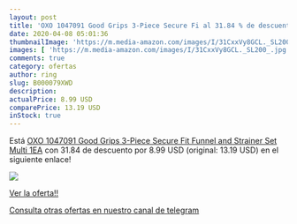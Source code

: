 ```yaml
---
layout: post
title: 'OXO 1047091 Good Grips 3-Piece Secure Fi al 31.84 % de descuento'
date: 2020-04-08 05:01:36
thumbnailImage: 'https://m.media-amazon.com/images/I/31CxxVy8GCL._SL200_.jpg'
images: [ 'https://m.media-amazon.com/images/I/31CxxVy8GCL._SL200_.jpg' ]
comments: true
category: ofertas
author: ring
slug: B000079XWD
description:
actualPrice: 8.99 USD
comparePrice: 13.19 USD
inStock: true
---
```


Está [OXO 1047091 Good Grips 3-Piece Secure Fit Funnel and Strainer Set Multi 1EA](https://www.amazon.com/dp/B000079XWD/?tag=redken08-20) con 31.84 de descuento por 8.99 USD (original: 13.19 USD) en el siguiente enlace!

[![](https://m.media-amazon.com/images/I/31CxxVy8GCL._SL200_.jpg)](https://www.amazon.com/dp/B000079XWD/?tag=redken08-20)

[Ver la oferta!!](https://www.amazon.com/dp/B000079XWD/?tag=redken08-20)

[Consulta otras ofertas en nuestro canal de telegram](https://t.me/s/ofertas25)
